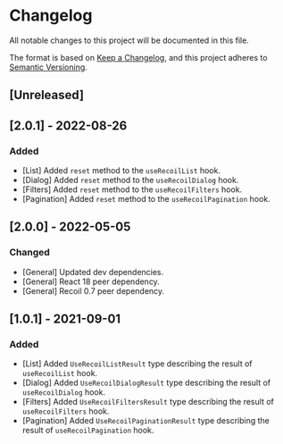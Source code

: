# Changelog

All notable changes to this project will be documented in this file.

The format is based on [Keep a Changelog](https://keepachangelog.com/en/1.0.0/),
and this project adheres to [Semantic Versioning](https://semver.org/spec/v2.0.0.html).

## [Unreleased]

## [2.0.1] - 2022-08-26

### Added

- [List] Added `reset` method to the `useRecoilList` hook.
- [Dialog] Added `reset` method to the `useRecoilDialog` hook.
- [Filters] Added `reset` method to the `useRecoilFilters` hook.
- [Pagination] Added `reset` method to the `useRecoilPagination` hook.

## [2.0.0] - 2022-05-05

### Changed

- [General] Updated dev dependencies.
- [General] React 18 peer dependency.
- [General] Recoil 0.7 peer dependency.

## [1.0.1] - 2021-09-01

### Added

- [List] Added `UseRecoilListResult` type describing the result of `useRecoilList` hook.
- [Dialog] Added `UseRecoilDialogResult` type describing the result of `useRecoilDialog` hook.
- [Filters] Added `UseRecoilFiltersResult` type describing the result of `useRecoilFilters` hook.
- [Pagination] Added `UseRecoilPaginationResult` type describing the result of `useRecoilPagination` hook.
